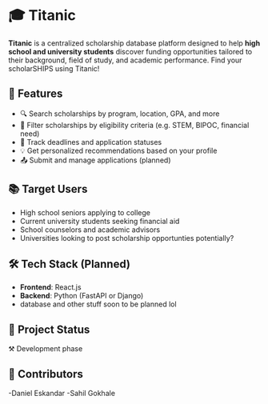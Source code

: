 # 🎓 Titanic

**Titanic** is a centralized scholarship database platform designed to help **high school and university students** discover funding opportunities tailored to their background, field of study, and academic performance. Find your scholarSHIPS using Titanic!

## 🌟 Features

- 🔍 Search scholarships by program, location, GPA, and more
- 📝 Filter scholarships by eligibility criteria (e.g. STEM, BIPOC, financial need)
- 📅 Track deadlines and application statuses
- 💡 Get personalized recommendations based on your profile
- 📤 Submit and manage applications (planned)

## 📚 Target Users

- High school seniors applying to college
- Current university students seeking financial aid
- School counselors and academic advisors
- Universities looking to post scholarship opportunties potentially?

## 🛠️ Tech Stack (Planned)

- **Frontend**: React.js
- **Backend**: Python (FastAPI or Django)
- database and other stuff soon to be planned lol

## 🚀 Project Status

⚒️ Development phase

## 🤝 Contributors

-Daniel Eskandar
-Sahil Gokhale

